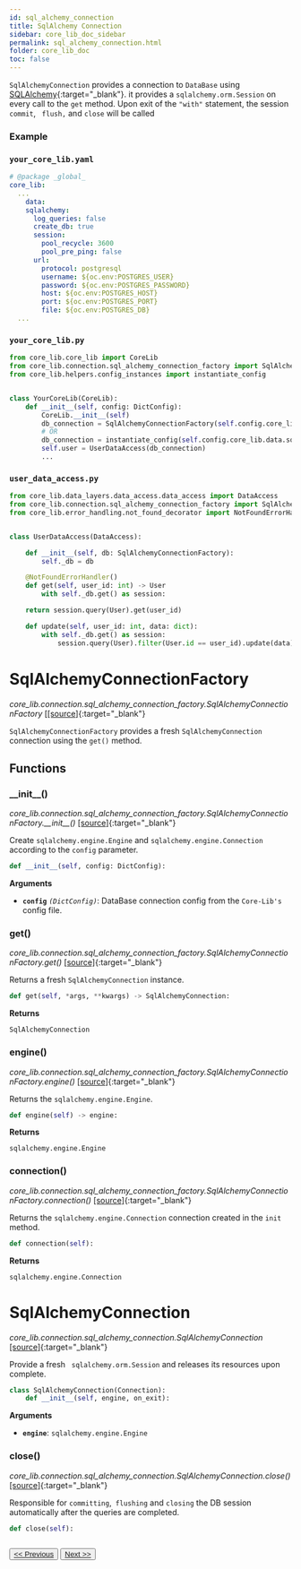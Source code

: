 ```yaml
---
id: sql_alchemy_connection
title: SqlAlchemy Connection
sidebar: core_lib_doc_sidebar
permalink: sql_alchemy_connection.html
folder: core_lib_doc
toc: false
---
```


`SqlAlchemyConnection` provides a connection to `DataBase` using  [SQLAlchemy](https://www.sqlalchemy.org){:target="_blank"}. it provides a `sqlalchemy.orm.Session` on every call to the `get` method.
Upon exit of the `"with"` statement, the session  `commit`, ` flush,` and `close` will be called

### Example

### `your_core_lib.yaml`

```yaml
# @package _global_
core_lib:
  ...
	data:
    sqlalchemy:
      log_queries: false
      create_db: true      
      session:
        pool_recycle: 3600
        pool_pre_ping: false      
      url:
        protocol: postgresql
        username: ${oc.env:POSTGRES_USER}
        password: ${oc.env:POSTGRES_PASSWORD}
        host: ${oc.env:POSTGRES_HOST}
        port: ${oc.env:POSTGRES_PORT}
        file: ${oc.env:POSTGRES_DB}
  ...
```



### `your_core_lib.py`

```python
from core_lib.core_lib import CoreLib
from core_lib.connection.sql_alchemy_connection_factory import SqlAlchemyConnectionFactory
from core_lib.helpers.config_instances import instantiate_config


class YourCoreLib(CoreLib):
    def __init__(self, config: DictConfig):
        CoreLib.__init__(self)
        db_connection = SqlAlchemyConnectionFactory(self.config.core_lib.data.sqlalchemy)
        # OR
        db_connection = instantiate_config(self.config.core_lib.data.sqlalchemy, SqlAlchemyConnectionFactory)
        self.user = UserDataAccess(db_connection)
        ...
```

### `user_data_access.py`

```python
from core_lib.data_layers.data_access.data_access import DataAccess
from core_lib.connection.sql_alchemy_connection_factory import SqlAlchemyConnectionFactory
from core_lib.error_handling.not_found_decorator import NotFoundErrorHandler


class UserDataAccess(DataAccess):

    def __init__(self, db: SqlAlchemyConnectionFactory):
        self._db = db

    @NotFoundErrorHandler()
    def get(self, user_id: int) -> User
        with self._db.get() as session:

    return session.query(User).get(user_id)

    def update(self, user_id: int, data: dict):
        with self._db.get() as session:
            session.query(User).filter(User.id == user_id).update(data)
```



# SqlAlchemyConnectionFactory

*core_lib.connection.sql_alchemy_connection_factory.SqlAlchemyConnectionFactory* [[[source]](https://github.com/shay-te/core-lib/blob/master/core_lib/connection/solr_connection_factory.py#L9){:target="_blank"}

`SqlAlchemyConnectionFactory`  provides a fresh  `SqlAlchemyConnection` connection using the `get()` method. 

## Functions

### \_\_init\_\_()

*core_lib.connection.sql_alchemy_connection_factory.SqlAlchemyConnectionFactory.\_\_init\_\_()* [[source]](https://github.com/shay-te/core-lib/blob/master/core_lib/connection/sql_alchemy_connection_factory.py#L11){:target="_blank"}

Create  `sqlalchemy.engine.Engine` and `sqlalchemy.engine.Connection` according to the `config` parameter.

```python
def __init__(self, config: DictConfig):
```

**Arguments**

- **`config`** *`(DictConfig)`*: DataBase connection config from the  `Core-Lib's` config file.



### get()

*core_lib.connection.sql_alchemy_connection_factory.SqlAlchemyConnectionFactory.get()* [[source]](https://github.com/shay-te/core-lib/blob/master/core_lib/connection/sql_alchemy_connection_factory.py#L27){:target="_blank"}

Returns a fresh `SqlAlchemyConnection` instance.

```python
def get(self, *args, **kwargs) -> SqlAlchemyConnection:
```

**Returns**

`SqlAlchemyConnection`



### engine()

*core_lib.connection.sql_alchemy_connection_factory.SqlAlchemyConnectionFactory.engine()* [[source]](https://github.com/shay-te/core-lib/blob/master/core_lib/connection/sql_alchemy_connection_factory.py#L20){:target="_blank"}

Returns the `sqlalchemy.engine.Engine`.

```python
def engine(self) -> engine:
```

**Returns**

 `sqlalchemy.engine.Engine` 



### connection()

*core_lib.connection.sql_alchemy_connection_factory.SqlAlchemyConnectionFactory.connection()* [[source]](https://github.com/shay-te/core-lib/blob/master/core_lib/connection/sql_alchemy_connection_factory.py#L24){:target="_blank"}

Returns the `sqlalchemy.engine.Connection`  connection created in the `init` method.

```python
def connection(self):
```

**Returns**

`sqlalchemy.engine.Connection`



# SqlAlchemyConnection

*core_lib.connection.sql_alchemy_connection.SqlAlchemyConnection* [[source]](https://github.com/shay-te/core-lib/blob/master/core_lib/connection/sql_alchemy_connection.py#L10){:target="_blank"}

Provide a fresh ` sqlalchemy.orm.Session` and releases its resources upon complete. 

```python
class SqlAlchemyConnection(Connection):
    def __init__(self, engine, on_exit):
```
**Arguments**

- **`engine`**:  `sqlalchemy.engine.Engine` 



### close()

*core_lib.connection.sql_alchemy_connection.SqlAlchemyConnection.close()* [[source]](https://github.com/shay-te/core-lib/blob/master/core_lib/connection/sql_alchemy_connection.py#L27){:target="_blank"}

Responsible for `committing`,` flushing` and `closing` the DB session automatically after the queries are completed.

```python
def close(self):
```

<div style="margin-top:2em">
    <button class="pagePrevious-btn"><a href="/connection.html"><< Previous</a></button>
    <button class="pageNext-btn"><a href="/mongodb_connection_factory.html">Next >></a></button>
</div>
